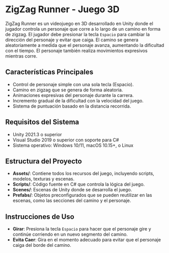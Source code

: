 # ZigZag Runner - Juego 3D

ZigZag Runner es un videojuego en 3D desarrollado en Unity donde el jugador controla un personaje que corre a lo largo de un camino en forma de zigzag. El jugador debe presionar la tecla `Espacio` para cambiar la dirección del personaje y evitar que caiga. El camino se genera aleatoriamente a medida que el personaje avanza, aumentando la dificultad con el tiempo. El personaje también realiza movimientos expresivos mientras corre.

## Características Principales
- Control de personaje simple con una sola tecla (Espacio).
- Camino en zigzag que se genera de forma aleatoria.
- Animaciones expresivas del personaje durante la carrera.
- Incremento gradual de la dificultad con la velocidad del juego.
- Sistema de puntuación basado en la distancia recorrida.

## Requisitos del Sistema
- Unity 2021.3 o superior
- Visual Studio 2019 o superior con soporte para C#
- Sistema operativo: Windows 10/11, macOS 10.15+, o Linux

## Estructura del Proyecto

- **Assets/**: Contiene todos los recursos del juego, incluyendo scripts, modelos, texturas y escenas.
- **Scripts/**: Código fuente en C# que controla la lógica del juego.
- **Scenes/**: Escenas de Unity donde se desarrolla el juego.
- **Prefabs/**: Objetos preconfigurados que se pueden reutilizar en las escenas, como las secciones del camino y el personaje.

## Instrucciones de Uso

- **Girar**: Presiona la tecla `Espacio` para hacer que el personaje gire y continúe corriendo en un nuevo segmento del camino.
- **Evita Caer**: Gira en el momento adecuado para evitar que el personaje caiga del borde del camino.

